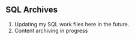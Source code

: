 <!-- FAQ Section Starts -->
## SQL Archives
1.  Updating my SQL work files here in  the future.
2.  Content archiving in progress

<!-- FAQ Section Ends -->